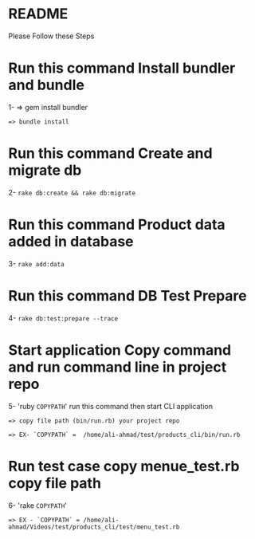 # README
Please Follow these Steps

# Run this command Install bundler and bundle

1-  => gem install bundler
	
	=> bundle install 

# Run this command Create and migrate db

2- `rake db:create && rake db:migrate` 

# Run this command Product data added in database

3- `rake add:data`

#  Run this command DB Test Prepare

4- `rake db:test:prepare --trace`

# Start application Copy command and run command line in project repo

5- 'ruby `COPYPATH`' run this command then start CLI application
	
	=> copy file path (bin/run.rb) your project repo
	
	=> EX- `COPYPATH` =  /home/ali-ahmad/test/products_cli/bin/run.rb 

# Run test case copy menue_test.rb copy file path 

6- 'rake `COPYPATH`'

	=> EX - `COPYPATH` = /home/ali-ahmad/Videos/test/products_cli/test/menu_test.rb